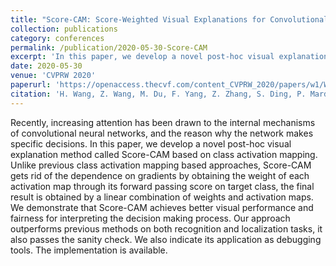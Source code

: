```yaml
---
title: "Score-CAM: Score-Weighted Visual Explanations for Convolutional Neural Networks"
collection: publications
category: conferences
permalink: /publication/2020-05-30-Score-CAM
excerpt: 'In this paper, we develop a novel post-hoc visual explanation method called Score-CAM based on class activation mapping'
date: 2020-05-30
venue: 'CVPRW 2020'
paperurl: 'https://openaccess.thecvf.com/content_CVPRW_2020/papers/w1/Wang_Score-CAM_Score-Weighted_Visual_Explanations_for_Convolutional_Neural_Networks_CVPRW_2020_paper.pdf'
citation: 'H. Wang, Z. Wang, M. Du, F. Yang, Z. Zhang, S. Ding, P. Mardziel, and X. Hu, “Score-cam: Score-weighted visual explanations for convolutional neural networks,” in Proceedings of the IEEE/CVF Conference on Computer Vision and Pattern Recognition Workshops, 2020, pp. 24–25.'
---
```


Recently, increasing attention has been drawn to the internal mechanisms of convolutional neural networks, and the reason why the network makes specific decisions. In this paper, we develop a novel post-hoc visual explanation method called Score-CAM based on class activation mapping. Unlike previous class activation mapping based approaches, Score-CAM gets rid of the dependence on gradients by obtaining the weight of each activation map through its forward passing score on target class, the final result is obtained by a linear combination of weights and activation maps. We demonstrate that Score-CAM achieves better visual performance and fairness for interpreting the decision making process. Our approach outperforms previous methods on both recognition and localization tasks, it also passes the sanity check. We also indicate its application as debugging tools. The implementation is available.
